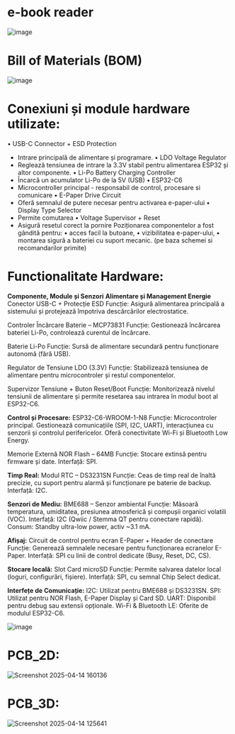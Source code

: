 # e-book reader

![image](https://github.com/user-attachments/assets/f0dca005-5e76-41f9-93e5-f9a191230d6c)


# Bill of Materials (BOM)

![image](https://github.com/user-attachments/assets/0e01b04d-baaf-4a38-97ce-78c1fccab934)


# Conexiuni și module hardware utilizate:
•	USB-C Connector + ESD Protection
-	Intrare principală de alimentare și programare.
•	LDO Voltage Regulator
-	Reglează tensiunea de intrare la 3.3V stabil pentru alimentarea ESP32 și altor componente.
•	Li-Po Battery Charging Controller
-	Încarcă un acumulator Li-Po de la 5V (USB)
•	ESP32-C6
-	Microcontroller principal - responsabil de control, procesare si comunicare
•	E-Paper Drive Circuit
-	Oferă semnalul de putere necesar pentru activarea e-paper-ului
•	Display Type Selector
-	Permite comutarea
•	Voltage Supervisor + Reset
-	Asigură resetul corect la pornire
Poziționarea componentelor a fost gândită pentru:
•	acces facil la butoane,
•	vizibilitatea e-paper-ului,
•	montarea sigură a bateriei cu suport mecanic.
(pe baza schemei si recomandarilor primite)

# Functionalitate Hardware:
**Componente, Module și Senzori**
**Alimentare și Management Energie**
 Conector USB-C + Protecție ESD
 Funcție: Asigură alimentarea principală a sistemului și protejează împotriva descărcărilor electrostatice.
 
 Controler Încărcare Baterie – MCP73831
 Funcție: Gestionează încărcarea bateriei Li-Po, controlează curentul de încărcare.
 
 Baterie Li-Po
 Funcție: Sursă de alimentare secundară pentru funcționare autonomă (fără USB).
 
 Regulator de Tensiune LDO (3.3V)
 Funcție: Stabilizează tensiunea de alimentare pentru microcontroler și restul componentelor.
 
 Supervizor Tensiune + Buton Reset/Boot
 Funcție: Monitorizează nivelul tensiunii de alimentare și permite resetarea sau intrarea în modul boot al ESP32-C6.

**Control și Procesare:**
 ESP32-C6-WROOM-1-N8
 Funcție: Microcontroler principal. Gestionează comunicațiile (SPI, I2C, UART), interacțiunea cu senzorii și controlul perifericelor. Oferă conectivitate Wi-Fi și Bluetooth Low Energy.
 
 Memorie Externă NOR Flash – 64MB
 Funcție: Stocare extinsă pentru firmware și date.
 Interfață: SPI.

**Timp Real:**
 Modul RTC – DS3231SN
 Funcție: Ceas de timp real de înaltă precizie, cu suport pentru alarmă și funcționare pe baterie de backup.
 Interfață: I2C.

**Senzori de Mediu:**
 BME688 – Senzor ambiental
 Funcție: Măsoară temperatura, umiditatea, presiunea atmosferică și compușii organici volatili (VOC).
 Interfață: I2C (Qwiic / Stemma QT pentru conectare rapidă).
 Consum: Standby ultra-low power, activ ~3.1 mA.

**Afișaj:**
 Circuit de control pentru ecran E-Paper + Header de conectare
 Funcție: Generează semnalele necesare pentru funcționarea ecranelor E-Paper.
 Interfață: SPI cu linii de control dedicate (Busy, Reset, DC, CS).

**Stocare locală:**
 Slot Card microSD
 Funcție: Permite salvarea datelor local (loguri, configurări, fișiere).
 Interfață: SPI, cu semnal Chip Select dedicat.

**Interfețe de Comunicație:**
 I2C: Utilizat pentru BME688 și DS3231SN.
 SPI: Utilizat pentru NOR Flash, E-Paper Display și Card SD.
 UART: Disponibil pentru debug sau extensii opționale.
 Wi-Fi & Bluetooth LE: Oferite de modulul ESP32-C6.

![image](https://github.com/user-attachments/assets/82fb4581-66f3-4a63-aa71-735fee8700ba)

# PCB_2D:
 

![Screenshot 2025-04-14 160136](https://github.com/user-attachments/assets/6044687e-4dcb-4780-9697-1aaa23781730)



# PCB_3D:
 
![Screenshot 2025-04-14 125641](https://github.com/user-attachments/assets/18c22c55-3fa6-4fb3-b62a-33a25a4e5761)



